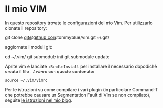 # Il mio VIM

In questo repository trovate le configurazioni del mio Vim. Per utilizzarlo clonate il repository:

  git clone git@github.com:tommyblue/vim.git ~/.git/

aggiornate i moduli git:

  cd ~/.vim/
  git submodule init
  git submodule update

Aprite vim e lanciate `:BundleInstall` per installare il necessario dopodichè create il file *~/.vimrc* con questo contenuto:

	source ~/.vim/vimrc

Per le istruzioni su come compilare i vari plugin (in particolare Command-T che potrebbe causare un Segmentation Fault di Vim se non compilato), seguite [le istruzioni nel mio blog](http://www.tommyblue.it/).
